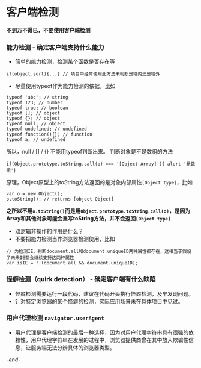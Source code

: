 # 客户端检测

**不到万不得已，不要使用客户端检测**
### 能力检测 - 确定客户端支持什么能力
* 简单的能力检测，检测某个函数是否存在等
```
if(object.sort){...} // 项目中经常使用此方法来判断是端内还是端外
```
* 尽量使用typeof作为能力检测的依据，比如
```
typeof 'abc'; // string
typeof 123; // number
typeof true; // boolean
typeof []; // object
typeof {}; // object
typeof null; // object
typeof undefined; // undefined
typeof function(){}; // function
typeof a; // undefined
```
所以，null / [] / {} 不能用typeof判断出来。
判断对象是不是数组的方法
```
if(Object.prototype.toString.call(o) === '[Object Array]'){ alert '是数组'}
```
原理，Object原型上的toString方法返回的是对象内部属性`[Object type]`，比如
```
var o = new Object();
o.toString(); // returns [object Object]
```
**之所以不用`o.toString()`而是用`Object.prototype.toString.call(o)`，是因为Array和其他对象可能会重写toString方法，并不会返回`[Object type]`**
* 双逻辑非操作的作用是什么？
* 不要把能力检测当作浏览器检测使用，比如
```
// 为检测IE，判断document.all和document.uniqueID两种属性都存在，这相当于假设了未来IE都会继续支持这两种属性
var isIE = !!(document.all && document.uniqueID);
```

### 怪癖检测（quirk detection） - 确定客户端有什么缺陷
* 怪癖检测需要运行一段代码，建议在代码开头执行怪癖检测，及早发现问题。
* 针对特定浏览器的某个怪癖的检测，实际应用场景未在具体项目中见过。

### 用户代理检测 `navigator.userAgent`
* 用户代理是客户端检测的最后一种选择，因为对用户代理字符串具有很强的依赖性，用户代理字符串在发展的过程中，浏览器提供商曾在其中放入欺骗性信息，让服务端无法分辨具体的浏览器类型。

*-end-*
